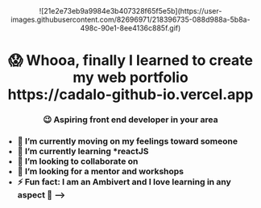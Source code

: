 <div style="text-align:center">
  ![21e2e73eb9a9984e3b407328f65f5e5b](https://user-images.githubusercontent.com/82696971/218396735-088d988a-5b8a-498c-90e1-8ee4136c885f.gif)
</div>


<H1 align = "center"> 😱 Whooa, finally I learned to create my web portfolio <br> https://cadalo-github-io.vercel.app </H1> 
<H3 align = "center">  😉 Aspiring front end developer in your area <h3>

- 🔭 I’m currently moving on my feelings toward someone
- 🌱 I’m currently learning *reactJS
- 👯 I’m looking to collaborate on 
- 🤔 I’m looking for a mentor and workshops
- ⚡ Fun fact: I am an Ambivert and I love learning in any aspect 🤠
-->
